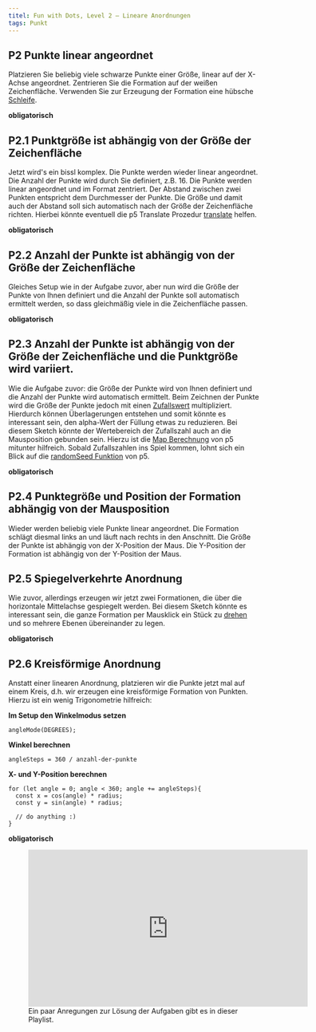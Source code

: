 ```yaml
---
titel: Fun with Dots, Level 2 – Lineare Anordnungen
tags: Punkt
---
```


## P2 Punkte linear angeordnet
Platzieren Sie beliebig viele schwarze Punkte einer Größe, linear auf der X-Achse angeordnet. Zentrieren Sie die Formation auf der weißen Zeichenfläche. Verwenden Sie zur Erzeugung der Formation eine hübsche [Schleife](https://developer.mozilla.org/en-US/docs/Web/JavaScript/Guide/Loops_and_iteration).

**obligatorisch**

## P2.1 Punktgröße ist abhängig von der Größe der Zeichenfläche
Jetzt wird's ein bissl komplex. Die Punkte werden wieder linear angeordnet. Die Anzahl der Punkte wird durch Sie definiert, z.B. 16. Die Punkte werden linear angeordnet und im Format zentriert. Der Abstand zwischen zwei Punkten entspricht dem Durchmesser der Punkte. Die Größe und damit auch der Abstand soll sich automatisch nach der Größe der Zeichenfläche richten. Hierbei könnte eventuell die p5 Translate Prozedur [translate](https://p5js.org/reference/p5/translate) helfen.

**obligatorisch**

## P2.2 Anzahl der Punkte ist abhängig von der Größe der Zeichenfläche
Gleiches Setup wie in der Aufgabe zuvor, aber nun wird die Größe der Punkte von Ihnen definiert und die Anzahl der Punkte soll automatisch ermittelt werden, so dass gleichmäßig viele in die Zeichenfläche passen.

**obligatorisch**

## P2.3 Anzahl der Punkte ist abhängig von der Größe der Zeichenfläche und die Punktgröße wird variiert.
Wie die Aufgabe zuvor: die Größe der Punkte wird von Ihnen definiert und die Anzahl der Punkte wird automatisch ermittelt. Beim Zeichnen der Punkte wird die Größe der Punkte jedoch mit einen [Zufallswert](https://p5js.org/reference/p5/random) multipliziert. Hierdurch können Überlagerungen entstehen und somit könnte es interessant sein, den alpha-Wert der Füllung etwas zu reduzieren. Bei diesem Sketch könnte der Wertebereich der Zufallszahl auch an die Mausposition gebunden sein. Hierzu ist die [Map Berechnung](https://p5js.org/reference/p5/map) von p5 mitunter hilfreich. Sobald Zufallszahlen ins Spiel kommen, lohnt sich ein Blick auf die [randomSeed Funktion](https://p5js.org/reference/p5/randomSeed) von p5.

**obligatorisch**

## P2.4 Punktegröße und Position der Formation abhängig von der Mausposition
Wieder werden beliebig viele Punkte linear angeordnet. Die Formation schlägt diesmal links an und läuft nach rechts in den Anschnitt. Die Größe der Punkte ist abhängig von der X-Position der Maus. Die Y-Position der Formation ist abhängig von der Y-Position der Maus.

## P2.5 Spiegelverkehrte Anordnung
Wie zuvor, allerdings erzeugen wir jetzt zwei Formationen, die über die horizontale Mittelachse gespiegelt werden. Bei diesem Sketch könnte es interessant sein, die ganze Formation per Mausklick ein Stück zu [drehen](https://p5js.org/reference/p5/rotate) und so mehrere Ebenen übereinander zu legen.

**obligatorisch**

## P2.6 Kreisförmige Anordnung
Anstatt einer linearen Anordnung, platzieren wir die Punkte jetzt mal auf einem Kreis, d.h. wir erzeugen eine kreisförmige Formation von Punkten. Hierzu ist ein wenig Trigonometrie hilfreich:

**Im Setup den Winkelmodus setzen**
````
angleMode(DEGREES);
````

**Winkel berechnen**
```
angleSteps = 360 / anzahl-der-punkte
```

**X- und Y-Position berechnen**
```
for (let angle = 0; angle < 360; angle += angleSteps){
  const x = cos(angle) * radius;
  const y = sin(angle) * radius;
  
  // do anything :)
}
```

**obligatorisch**

<figure class="video-container">
<iframe width="560" height="315" src="https://www.youtube.com/embed/videoseries?list=PLfnobFnVauQAQdX6wGF4SPyG_4EXqHMBg" title="YouTube video player" frameborder="0" allow="accelerometer; autoplay; clipboard-write; encrypted-media; gyroscope; picture-in-picture" allowfullscreen></iframe>
<figcaption>
Ein paar Anregungen zur Lösung der Aufgaben gibt es in dieser Playlist.
</figcaption>
</figure>